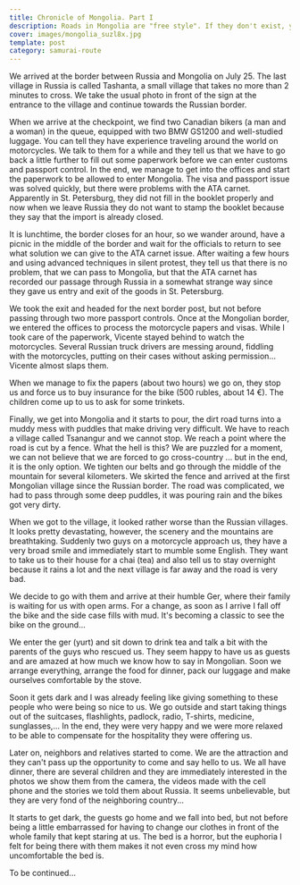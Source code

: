 ```yaml
---
title: Chronicle of Mongolia. Part I
description: Roads in Mongolia are "free style". If they don't exist, you make them up
cover: images/mongolia_suzl8x.jpg
template: post
category: samurai-route
---
```


We arrived at the border between Russia and Mongolia on July 25. The last village in Russia is called Tashanta, a small village that takes no more than 2 minutes to cross. We take the usual photo in front of the sign at the entrance to the village and continue towards the Russian border.

When we arrive at the checkpoint, we find two Canadian bikers (a man and a woman) in the queue, equipped with two BMW GS1200 and well-studied luggage. You can tell they have experience traveling around the world on motorcycles. We talk to them for a while and they tell us that we have to go back a little further to fill out some paperwork before we can enter customs and passport control.
In the end, we manage to get into the offices and start the paperwork to be allowed to enter Mongolia. The visa and passport issue was solved quickly, but there were problems with the ATA carnet. Apparently in St. Petersburg, they did not fill in the booklet properly and now when we leave Russia they do not want to stamp the booklet because they say that the import is already closed.

It is lunchtime, the border closes for an hour, so we wander around, have a picnic in the middle of the border and wait for the officials to return to see what solution we can give to the ATA carnet issue. After waiting a few hours and using advanced techniques in silent protest, they tell us that there is no problem, that we can pass to Mongolia, but that the ATA carnet has recorded our passage through Russia in a somewhat strange way since they gave us entry and exit of the goods in St. Petersburg.

We took the exit and headed for the next border post, but not before passing through two more passport controls. Once at the Mongolian border, we entered the offices to process the motorcycle papers and visas. While I took care of the paperwork, Vicente stayed behind to watch the motorcycles. Several Russian truck drivers are messing around, fiddling with the motorcycles, putting on their cases without asking permission... Vicente almost slaps them.

When we manage to fix the papers (about two hours) we go on, they stop us and force us to buy insurance for the bike (500 rubles, about 14 €). The children come up to us to ask for some trinkets.

Finally, we get into Mongolia and it starts to pour, the dirt road turns into a muddy mess with puddles that make driving very difficult. We have to reach a village called Tsanangur and we cannot stop. We reach a point where the road is cut by a fence. What the hell is this? We are puzzled for a moment, we can not believe that we are forced to go cross-country ... but in the end, it is the only option. We tighten our belts and go through the middle of the mountain for several kilometers. We skirted the fence and arrived at the first Mongolian village since the Russian border. The road was complicated, we had to pass through some deep puddles, it was pouring rain and the bikes got very dirty.

When we got to the village, it looked rather worse than the Russian villages. It looks pretty devastating, however, the scenery and the mountains are breathtaking. Suddenly two guys on a motorcycle approach us, they have a very broad smile and immediately start to mumble some English. They want to take us to their house for a chai (tea) and also tell us to stay overnight because it rains a lot and the next village is far away and the road is very bad.

We decide to go with them and arrive at their humble Ger, where their family is waiting for us with open arms. For a change, as soon as I arrive I fall off the bike and the side case fills with mud. It's becoming a classic to see the bike on the ground...

We enter the ger (yurt) and sit down to drink tea and talk a bit with the parents of the guys who rescued us. They seem happy to have us as guests and are amazed at how much we know how to say in Mongolian. Soon we arrange everything, arrange the food for dinner, pack our luggage and make ourselves comfortable by the stove.

Soon it gets dark and I was already feeling like giving something to these people who were being so nice to us. We go outside and start taking things out of the suitcases, flashlights, padlock, radio, T-shirts, medicine, sunglasses,... In the end, they were very happy and we were more relaxed to be able to compensate for the hospitality they were offering us.

Later on, neighbors and relatives started to come. We are the attraction and they can't pass up the opportunity to come and say hello to us. We all have dinner, there are several children and they are immediately interested in the photos we show them from the camera, the videos made with the cell phone and the stories we told them about Russia. It seems unbelievable, but they are very fond of the neighboring country...

It starts to get dark, the guests go home and we fall into bed, but not before being a little embarrassed for having to change our clothes in front of the whole family that kept staring at us. The bed is a horror, but the euphoria I felt for being there with them makes it not even cross my mind how uncomfortable the bed is.

To be continued...
